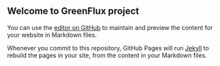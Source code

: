 ## Welcome to GreenFlux project

You can use the [editor on GitHub](https://github.com/debabrata-das/GreenFlux/edit/gh-pages/index.md) to maintain and preview the content for your website in Markdown files.

Whenever you commit to this repository, GitHub Pages will run [Jekyll](https://jekyllrb.com/) to rebuild the pages in your site, from the content in your Markdown files.

